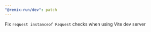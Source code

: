 ```yaml
---
"@remix-run/dev": patch
---
```


Fix `request instanceof Request` checks when using Vite dev server
